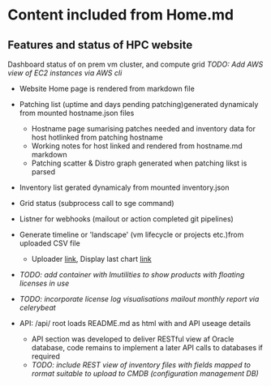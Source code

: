 # Content included from Home.md

## Features and status of HPC website

Dashboard status of on prem vm cluster, and compute grid
*TODO: Add AWS view of EC2 instances via AWS cli*

- Website Home page is rendered from markdown file
- Patching list (uptime and days pending patching)generated dynamicaly from mounted hostname.json files
    - Hostname page sumarising patches needed and inventory data for host hotlinked from patching hostname
    - Working notes for host linked and rendered from hostname.md markdown
    - Patching scatter & Distro graph generated when patching likst is parsed
- Inventory list gerated dynamicaly from mounted inventory.json
- Grid status (subprocess call to sge command)
- Listner for webhooks (mailout or action completed git pipelines)
- Generate timeline or 'landscape' (vm lifecycle or projects etc.)from uploaded CSV file
    - Uploader [link](./timeline_upload), Display last chart [link](./timeline)
- *TODO: add container with lmutilities to show products with floating licenses in use*
- *TODO: incorporate license log visualisations mailout monthly report via celerybeat*

- API: /api/ root loads README.md as html with and API useage details
    - API section was developed to deliver RESTful view af Oracle database, code remains to implement a later API calls to databases if required
    - *TODO: include REST view of inventory files with fields mapped to rormat suitable to upload to CMDB (configuration management DB)*
